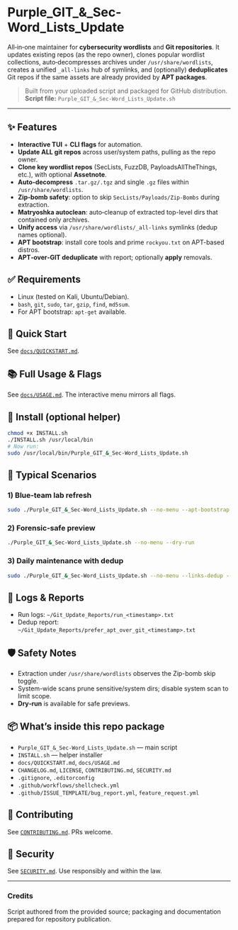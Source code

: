 # Purple_GIT_&_Sec-Word_Lists_Update

All‑in‑one maintainer for **cybersecurity wordlists** and **Git repositories**. It updates existing repos (as the repo owner), clones popular wordlist collections, auto‑decompresses archives under `/usr/share/wordlists`, creates a unified `_all-links` hub of symlinks, and (optionally) **deduplicates** Git repos if the same assets are already provided by **APT packages**.

> Built from your uploaded script and packaged for GitHub distribution.  
> **Script file:** `Purple_GIT_&_Sec-Word_Lists_Update.sh`

---

## ✨ Features
- **Interactive TUI** + **CLI flags** for automation.
- **Update ALL git repos** across user/system paths, pulling as the repo owner.
- **Clone key wordlist repos** (SecLists, FuzzDB, PayloadsAllTheThings, etc.), with optional **Assetnote**.
- **Auto‑decompress** `.tar.gz/.tgz` and single `.gz` files within `/usr/share/wordlists`.
- **Zip‑bomb safety**: option to skip `SecLists/Payloads/Zip-Bombs` during extraction.
- **Matryoshka autoclean**: auto‑cleanup of extracted top-level dirs that contained only archives.
- **Unify access** via `/usr/share/wordlists/_all-links` symlinks (dedup names optional).
- **APT bootstrap**: install core tools and prime `rockyou.txt` on APT-based distros.
- **APT‑over‑GIT deduplicate** with report; optionally **apply** removals.

## ✅ Requirements
- Linux (tested on Kali, Ubuntu/Debian).
- `bash`, `git`, `sudo`, `tar`, `gzip`, `find`, `md5sum`.
- For APT bootstrap: `apt-get` available.

## 🚀 Quick Start
See [`docs/QUICKSTART.md`](docs/QUICKSTART.md).

## 📚 Full Usage & Flags
See [`docs/USAGE.md`](docs/USAGE.md). The interactive menu mirrors all flags.

## 🔧 Install (optional helper)
```bash
chmod +x INSTALL.sh
./INSTALL.sh /usr/local/bin
# Now run:
sudo /usr/local/bin/Purple_GIT_&_Sec-Word_Lists_Update.sh
```

## 🧪 Typical Scenarios
### 1) Blue‑team lab refresh
```bash
sudo ./Purple_GIT_&_Sec-Word_Lists_Update.sh --no-menu --apt-bootstrap --include-assetnote
```
### 2) Forensic‑safe preview
```bash
./Purple_GIT_&_Sec-Word_Lists_Update.sh --no-menu --dry-run
```
### 3) Daily maintenance with dedup
```bash
sudo ./Purple_GIT_&_Sec-Word_Lists_Update.sh --no-menu --links-dedup --dedup-prefer-apt --apply
```

## 📝 Logs & Reports
- Run logs: `~/Git_Update_Reports/run_<timestamp>.txt`
- Dedup report: `~/Git_Update_Reports/prefer_apt_over_git_<timestamp>.txt`

## 🛡️ Safety Notes
- Extraction under `/usr/share/wordlists` observes the Zip-bomb skip toggle.
- System-wide scans prune sensitive/system dirs; disable system scan to limit scope.
- **Dry‑run** is available for safe previews.

## 📦 What’s inside this repo package
- `Purple_GIT_&_Sec-Word_Lists_Update.sh` — main script
- `INSTALL.sh` — helper installer
- `docs/QUICKSTART.md`, `docs/USAGE.md`
- `CHANGELOG.md`, `LICENSE`, `CONTRIBUTING.md`, `SECURITY.md`
- `.gitignore`, `.editorconfig`
- `.github/workflows/shellcheck.yml`
- `.github/ISSUE_TEMPLATE/bug_report.yml`, `feature_request.yml`

## 🤝 Contributing
See [`CONTRIBUTING.md`](CONTRIBUTING.md). PRs welcome.

## 🔐 Security
See [`SECURITY.md`](SECURITY.md). Use responsibly and within the law.

---

### Credits
Script authored from the provided source; packaging and documentation prepared for repository publication.
